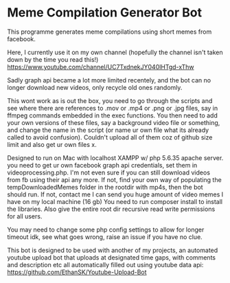 # Meme Compilation Generator Bot

This programme generates meme compilations using short memes from facebook.

Here, I currently use it on my own channel (hopefully the channel isn't taken down by the time you read this!) https://www.youtube.com/channel/UC7TxdnekJY040lHTgd-xThw   

Sadly graph api became a lot more limited recentely, and the bot can no longer download new videos, only recycle old ones randomly.

This wont work as is out the box, you need to go through the scripts and see where there are references to .mov or .mp4 or .png or .jpg files, say in ffmpeg commands embedded in the exec functions. You then need to add your own versions of these files, say a background video file or something, and change the name in the script (or name ur own file what its already called to avoid confusion). Couldn't upload all of them coz of github size limit and also get ur own files x.

Designed to run on Mac with localhost XAMPP w/ php 5.6.35 apache server. you need to get ur own facebook graph api credentials, set them in videoprocessing.php. I'm not even sure if you can still download videos from fb using their api any more. If not, find your own way of populating the tempDownloadedMemes folder in the rootdir with mp4s, then the bot should run. If not, contact me I can send you huge amount of video memes I have on my local machine (16 gb)
You need to run composer install to install the libraries. Also give the entire root dir recursive read write permissions for all users.

You may need to change some php config settings to allow for longer timeout idk, see what goes wrong, raise an issue if you have no clue.

This bot is designed to be used with another of my projects, an automated youtube upload bot that uploads at designated time gaps, with comments and description etc all automatically filled out using youtube data api: https://github.com/EthanSK/Youtube-Upload-Bot
